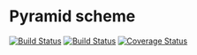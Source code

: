 Pyramid scheme
==============

[![Build Status](https://travis-ci.org/masahide/pyramid-scheme.png?branch=master)](https://travis-ci.org/masahide/pyramid-scheme)
[![Build Status](https://drone.io/github.com/masahide/pyramid-scheme/status.png)](https://drone.io/github.com/masahide/pyramid-scheme/latest)
[![Coverage Status](https://coveralls.io/repos/masahide/pyramid-scheme/badge.png?branch=master)](https://coveralls.io/r/masahide/pyramid-scheme?branch=master)

